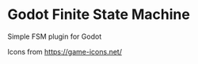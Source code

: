 Godot Finite State Machine
==========================

Simple FSM plugin for Godot

Icons from https://game-icons.net/
